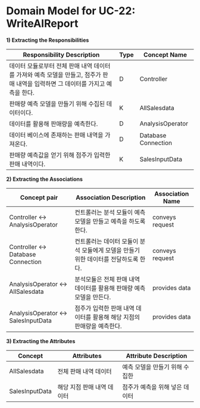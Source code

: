 # Domain Model for UC-22: WriteAIReport

**1) Extracting the Responsibilities**

| Responsibility Description                                   | Type | Concept Name |
| ------------------------------------------------------------ | ---- | ------------ |
| 데이터 모듈로부터 전체 판매 내역 데이터를 가져와 예측 모델을 만들고, 점주가 판매 내역을 입력하면 그 데이터를 가지고 예측을 한다. |  D   | Controller      |
| 판매량 예측 모델을 만들기 위해 수집된 데이터이다.                       |  K   | AllSalesdata   |
| 데이터를 활용해 판매량을 예측한다.                                                             |  D    |   AnalysisOperator             |
| 데이터 베이스에 존재하는 판매 내역을 가져온다.                                 |  D    |   Database Connection          |
| 판매량 예측값을 얻기 위해 점주가 입력한 판매 내역이다.                |  K   | SalesInputData| 


**2) Extracting the Associations**

| Concept pair | Association Description | Association Name |
| ------------------ | ----------------------- | ---------------- |
| Controller <-> AnalysisOperator     | 컨트롤러는 분석 모듈이 예측모델을 만들고 예측을 하도록 한다.  |  conveys request  |
| Controller <->    Database Connection   | 컨트롤러는 데이터 모듈이 분석 모듈에게 모델을 만들기 위한 데이터를 전달하도록 한다.  | conveys request  |
| AnalysisOperator <->   AllSalesdata | 분석모듈은 전체 판매 내역 데이터를 활용해 판매량 예측 모델을 만든다.      |    provides data     |
| AnalysisOperator  <-> SalesInputData     |   점주가 입력한 판매 내역 데이터를 활용해 해당 지점의 판매량을 예측한다.        |     provides data           |



**3) Extracting the Attributes**

| Concept | Attributes | Attribute Description |
| ------- | ---------- | --------------------- |
|   AllSalesdata       |  전체 판매 내역 데이터          |   예측 모델을 만들기 위해 수집한                     |
|  SalesInputData       |  해당 지점 판매 내역 데이터          | 점주가 예측을 위해 넣은 데이터                      |

